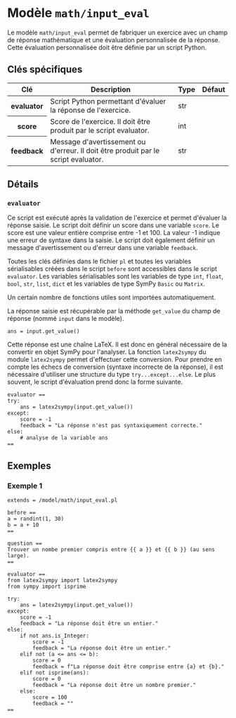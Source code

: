 # Modèle `math/input_eval`

Le modèle `math/input_eval` permet de fabriquer un exercice avec un champ de réponse mathématique et une évaluation personnalisée de la réponse. Cette évaluation personnalisée doit être définie par un script Python.

## Clés spécifiques

<table class="table">
<thead>
<tr>
<th scope="col">Clé</th>
<th scope="col">Description</th>
<th scope="col">Type</th>
<th scope="col">Défaut</th>
</tr>
</thead>
<tbody>

<tr>
<th scope="row"> evaluator </th>
<td> Script Python permettant d'évaluer la réponse de l'exercice. </td>
<td> str </td>
<td>  </td>
</tr>

<tr>
<th scope="row"> score </th>
<td> Score de l'exercice. Il doit être produit par le script evaluator. </td>
<td> int </td>
<td>  </td>
</tr>

<tr>
<th scope="row"> feedback </th>
<td> Message d'avertissement ou d'erreur. Il doit être produit par le script evaluator. </td>
<td> str </td>
<td>  </td>
</tr>

</tbody>
</table>

## Détails

### `evaluator`

Ce script est exécuté après la validation de l'exercice et permet d'évaluer la réponse saisie. Le script doit définir un score dans une variable `score`. Le score est une valeur entière comprise entre -1 et 100. La valeur -1 indique une erreur de syntaxe dans la saisie. Le script doit également définir un message d'avertissement ou d'erreur dans une variable `feedback`.

Toutes les clés définies dans le fichier `pl` et toutes les variables sérialisables créées dans le script `before` sont accessibles dans le script `evaluator`. Les variables sérialisables sont les variables de type `int`, `float`, `bool`, `str`, `list`, `dict` et les variables de type SymPy `Basic` ou `Matrix`.

Un certain nombre de fonctions utiles sont importées automatiquement.

La réponse saisie est récupérable par la méthode `get_value` du champ de réponse (nommé `input` dans le modèle).

```
ans = input.get_value()
```

Cette réponse est une chaîne LaTeX. Il est donc en général nécessaire de la convertir en objet SymPy pour l'analyser. La fonction `latex2sympy` du module `latex2sympy` permet d'effectuer cette conversion. Pour prendre en compte les échecs de conversion (syntaxe incorrecte de la réponse), il est nécessaire d'utiliser une structure du type `try...except...else`. Le plus souvent, le script d'évaluation prend donc la forme suivante.

```
evaluator ==
try:
    ans = latex2sympy(input.get_value())
except:
    score = -1
    feedback = "La réponse n'est pas syntaxiquement correcte."
else:
    # analyse de la variable ans
==
```

## Exemples

### Exemple 1

```
extends = /model/math/input_eval.pl

before ==
a = randint(1, 30)
b = a + 10
==

question ==
Trouver un nombe premier compris entre {{ a }} et {{ b }} (au sens large).
==

evaluator ==
from latex2sympy import latex2sympy
from sympy import isprime

try:
    ans = latex2sympy(input.get_value())
except:
    score = -1
    feedback = "La réponse doit être un entier."
else:
    if not ans.is_Integer:
        score = -1
        feedback = "La réponse doit être un entier."
    elif not (a <= ans <= b):
        score = 0
        feedback = f"La réponse doit être comprise entre {a} et {b}."
    elif not isprime(ans):
        score = 0
        feedback = "La réponse doit être un nombre premier."
    else:
        score = 100
        feedback = ""
==
```
